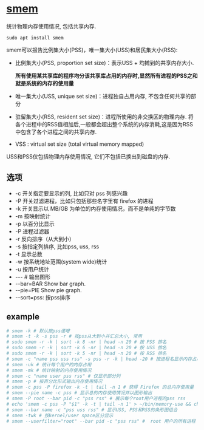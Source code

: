 # [smem](https://www.selenic.com/smem/)
统计物理内存使用情况, 包括共享内存.

`sudo apt install smem`

smem可以报告比例集大小(PSS)，唯一集大小(USS)和居民集大小(RSS):
- 比例集大小(PSS, proportion set size)：表示USS + 均摊到的共享内存大小.

    **所有使用某共享库的程序均分该共享库占用的内存时,显然所有进程的PSS之和就是系统的内存的使用量**

- 唯一集大小(USS, unique set size)：进程独自占用内存, 不包含任何共享的部分
- 驻留集大小(RSS, resident set size)：进程所使用的非交换区的物理内存. 将各个进程中的RSS值相加后,一般都会超出整个系统的内存消耗,这是因为RSS中包含了各个进程之间的共享内存.
- VSS : virtual set size (total virtual memory mapped)

USS和PSS仅包括物理内存使用情况, 它们不包括已换出到磁盘的内存.

## 选项
- -c 开关指定要显示的列, 比如只对 pss 列感兴趣
- -P 开关过滤进程，比如只包括那些名字里有 firefox 的进程
- -k 开关显示以 MB/GB 为单位的内存使用情况，而不是单纯的字节数
- -m 按映射统计
- -p 以百分比显示
- -P 进程过滤器
- -r 反向排序（从大到小）
- -s 按指定列排序, 比如pss, uss, rss
- -t 显示总数
- -w 按系统地址范围(system wide)统计
- -u 按用户统计
- --- # 输出图形
- --bar=BAR     Show bar graph.
- --pie=PIE     Show pie graph.
- --sort=pss: 按pss排序

## example
```bash
# smem -k # 默认按pss递增
# smem -t -k -s pss -r # 按pss从大到小并汇总大小, 常用
# sudo smem -r -k | sort -k 8 -nr | head -n 20 # 按 PSS 排名
# sudo smem -r -k | sort -k 6 -nr | head -n 20 # 按 USS 排名
# sudo smem -r -k | sort -k 5 -nr | head -n 20 # 按 RSS 排名
# smem -c "name pss uss rss" -s pss -r -k | head -20 # 按进程名显示内存占用排名
# smem -uk # 统计每个用户的内存占用
# smem -mk # 统计映射的内存使用情况
# smem -c "name user pss rss" # 仅显示部分列
# smem -p # 按百分比形式输出内存使用情况
# smem -c pss -P firefox -k -t | tail -n 1 # 获得 Firefox 的总内存使用量
# smem --pie name -c pss # 显示总的内存使用情况并以图形输出
# smem -P root --bar pid -c "pss rss" # 展示每个root用户进程的pss rss
# echo 'smem -c pss -P "$1" -k -t | tail -n 1' > ~/bin/memory-use && chmod +x ~/bin/memory-use # 内存统计脚本, 用法`memory-use firefox`
# smem --bar name -c "pss uss rss" # 显示USS, PSS和RSS的条形图组合
# smem -twk # 按kernel/user space区分显示
# smem --userfilter="root" --bar pid -c "pss rss" #  root 用户的所有进程
```